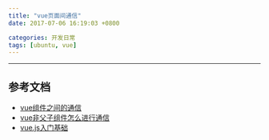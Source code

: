 ```yaml
---
title: "vue页面间通信"
date: 2017-07-06 16:19:03 +0800

categories: 开发日常
tags: [ubuntu, vue]
---
```






---
## 参考文档
- [vue组件之间的通信](https://segmentfault.com/q/1010000004546683)
- [vue非父子组件怎么进行通信](https://segmentfault.com/a/1190000008042320)
- [vue.js入门基础](http://www.imooc.com/learn/694)

